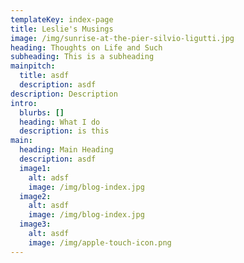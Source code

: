 ```yaml
---
templateKey: index-page
title: Leslie's Musings
image: /img/sunrise-at-the-pier-silvio-ligutti.jpg
heading: Thoughts on Life and Such
subheading: This is a subheading
mainpitch:
  title: asdf
  description: asdf
description: Description
intro:
  blurbs: []
  heading: What I do
  description: is this
main:
  heading: Main Heading
  description: asdf
  image1:
    alt: adsf
    image: /img/blog-index.jpg
  image2:
    alt: asdf
    image: /img/blog-index.jpg
  image3:
    alt: asdf
    image: /img/apple-touch-icon.png
---
```

